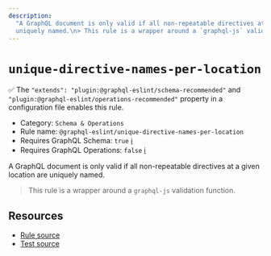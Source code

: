 ```yaml
---
description:
  "A GraphQL document is only valid if all non-repeatable directives at a given location are
  uniquely named.\n> This rule is a wrapper around a `graphql-js` validation function."
---
```


# `unique-directive-names-per-location`

✅ The `"extends": "plugin:@graphql-eslint/schema-recommended"` and
`"plugin:@graphql-eslint/operations-recommended"` property in a configuration file enables this
rule.

- Category: `Schema & Operations`
- Rule name: `@graphql-eslint/unique-directive-names-per-location`
- Requires GraphQL Schema: `true`
  [ℹ️](/docs/getting-started#extended-linting-rules-with-graphql-schema)
- Requires GraphQL Operations: `false`
  [ℹ️](/docs/getting-started#extended-linting-rules-with-siblings-operations)

A GraphQL document is only valid if all non-repeatable directives at a given location are uniquely
named.

> This rule is a wrapper around a `graphql-js` validation function.

## Resources

- [Rule source](https://github.com/graphql/graphql-js/blob/main/src/validation/rules/UniqueDirectivesPerLocationRule.ts)
- [Test source](https://github.com/graphql/graphql-js/tree/main/src/validation/__tests__/UniqueDirectivesPerLocationRule-test.ts)

